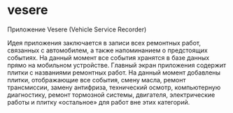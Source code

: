 # vesere
Приложение Vesere (Vehicle Service Recorder)

Идея приложения заключается в записи всех ремонтных работ, связанных с автомобилем, а также напоминанием о предстоящих событиях. На данный момент все события хранятся в базе данных прямо на мобильном устройстве.
Главный экран приложения содержит плитки с названиями ремонтных работ. На данный момент добавлены плитки, отображающие все события, смену масла, ремонт трансмиссии, замену антифриза, технический осмотр, компьютерную диагностику, ремонт тормозной системы, двигателя, электрические работы и плитку «остальное» для работ вне этих категорий.
